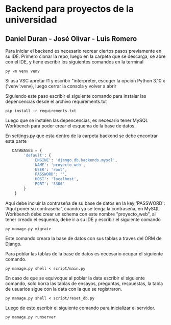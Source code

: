 # Backend para proyectos de la universidad
## Daniel Duran - José Olivar - Luis Romero

Para iniciar el backend es necesario recrear ciertos pasos previamente en su IDE.
Primero clonar la repo, luego en la carpeta que se descarga, se abre con el IDE, y tiene escribir los siguientes comandos en la terminal

```py -m venv venv```

Si usa VSC apretar f1 y escribir "interpreter, escoger la opción Python 3.10.x ('venv':venv), luego cerrar la consola y volver a abrir

Siguiendo este paso escribir el siguiente comando para instalar las depencencias desde el archivo requirements.txt

```pip install -r requirements.txt```

Luego que se instalen las depencencias, es necesario tener MySQL Workbench para poder crear el esquema de la base de datos.

En settings.py que esta dentro de la carpeta backend se debe encontrar esta parte

```python
   DATABASES = {
        'default': {
            'ENGINE': 'django.db.backends.mysql',
            'NAME': 'proyecto_web',
            'USER': 'root',
            'PASSWORD': '',
            'HOST': 'localhost',
            'PORT': '3306'
        }
    }
```

Aquí debe incluir la contraseña de su base de datos en la key 'PASSWORD': 'Aquí poner su contraseña', cuando ya se tenga la contraseña, en MySQL Workbench debe crear un schema con este nombre "proyecto_web", al tener creado el esquema, debe ir a su IDE y escribir el siguiente comando

```py manage.py migrate```

Este comando creara la base de datos con sus tablas a traves del ORM de Django.

Para poblar las tablas de la base de datos es necesario ocupar el siguiente comando.

```py manage.py shell < script/main.py```

En caso de que se equivoque al poblar la data escribir el siguiente comando, solo borra las tablas de ensayos, preguntas, respuestas, la tabla de usuarios sigue con la data con la que se registraron.

```py manage.py shell < script/reset_db.py```

Luego de esto escribir el siguiente comando para inicializar el servidor.

```py manage.py runserver```





